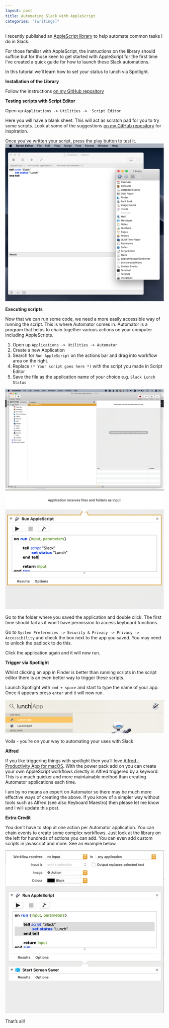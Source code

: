 ```yaml
---
layout: post
title: Automating Slack with AppleScript
categories: "[writings]"
---
```


I recently published an [AppleScript library](https://github.com/samknight/slack_applescript) to help automate common tasks I do in Slack.

For those familiar with AppleScript, the instructions on the library should suffice but for those keen to get started with AppleScript for the first time I’ve created a quick guide for how to launch these Slack automations.

In this tutorial we’ll learn how to set your status to lunch via Spotlight.

**Installation of the Library**

Follow the instructions [on my GitHub repository](https://github.com/samknight/slack_applescript)

**Testing scripts with Script Editor**
 
Open up `Applications -> Utilities ->  Script Editor`

Here you will have a blank sheet. This will act as scratch pad for you to try some scripts. Look at some of the suggestions [on my GitHub repository](https://github.com/samknight/slack_applescript) for inspiration.

Once you've written your script, press the play button to test it.
![Script editor example code](/assets/script_editor.png)

**Executing scripts**

Now that we can run some code, we need a more easily accessible way of running the script. This is where Automator comes in. Automator is a program that helps to chain together various actions on your computer including AppleScripts.

1. Open up `Applications -> Utilities -> Automator`
2. Create a new Application
3. Search for `Run AppleScript` on the actions bar and drag into workflow area on the right.
4. Replace `(* Your script goes here *)` with the script you made in Script Editor 
5. Save the file as the application name of your choice e.g. `Slack Lunch Status` 

![A new Automator application interface](/assets/blank_automator_app.png)
![An Automator app running AppleScript](/assets/applescript_automator_app.png)

Go to the folder where you saved the application and double click. The first time should fail as it won’t have permission to access keyboard functions.

Go to `System Preferences -> Security & Privacy -> Privacy -> Accessibility` and check the box next to the app you saved. You may need to unlock the padlock to do this.

Click the application again and it will now run.

**Trigger via Spotlight**

Whilst clicking an app in Finder is better than running scripts in the script editor there is an even better way to trigger these scripts. 

Launch Spotlight with `cmd + space` and start to type the name of your app. Once it appears press `enter` and it will now run.

![Finding your app via spotlight](/assets/spotlight_search.png)

Voila - you’re on your way to automating your uses with Slack

**Alfred**

If you like triggering things with spotlight then you’ll love [Alfred - Productivity App for macOS](https://www.alfredapp.com). With the power pack add on you can create your own AppleScript workflows directly in Alfred triggered by a keyword. This is a much quicker and more maintainable method than creating Automator applications each time. 

I am by no means an expert on Automator so there may be much more effective ways of creating the above. If you know of a simpler way without tools such as Alfred (see also Keyboard Maestro) then please let me know and I will update this post.

**Extra Credit**

You don’t have to stop at one action per Automator application. You can chain events to create some complex workflows. Just look at the library on the left for hundreds of actions you can add. You can even add custom scripts in javascript and more. See an example below.

![Automator app with 2 actions](/assets/bonus_automator_app.png)


That’s all!
